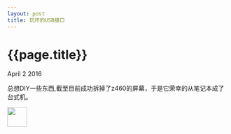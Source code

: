 ```yaml
---
layout: post
title: 玩坏的USB接口
---
```


{{page.title}}
=====================

<p class="meta">April 2 2016</p>

总想DIY一些东西,截至目前成功拆掉了z460的屏幕，于是它荣幸的从笔记本成了台式机。

<img src="{{site.url}}/images/z460_laptop_camera.jpg" width="45px" height="45px">
